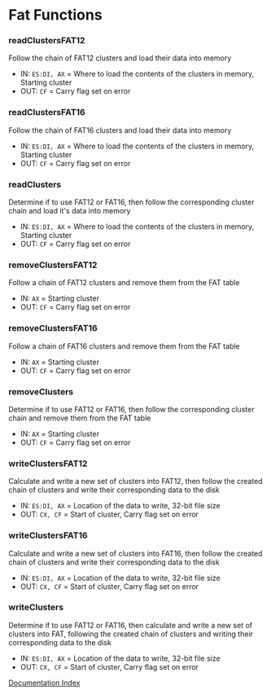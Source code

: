 # Fat Functions

### readClustersFAT12
Follow the chain of FAT12 clusters and load their data into memory
* IN: `ES:DI, AX` = Where to load the contents of the clusters in memory, Starting cluster
* OUT: `CF` = Carry flag set on error

### readClustersFAT16
Follow the chain of FAT16 clusters and load their data into memory
* IN: `ES:DI, AX` = Where to load the contents of the clusters in memory, Starting cluster
* OUT: `CF` = Carry flag set on error

### readClusters
Determine if to use FAT12 or FAT16, then follow the corresponding cluster chain and load it's data into memory
* IN: `ES:DI, AX` = Where to load the contents of the clusters in memory, Starting cluster
* OUT: `CF` = Carry flag set on error

### removeClustersFAT12
Follow a chain of FAT12 clusters and remove them from the FAT table
* IN: `AX` = Starting cluster
* OUT: `CF` = Carry flag set on error

### removeClustersFAT16
Follow a chain of FAT16 clusters and remove them from the FAT table
* IN: `AX` = Starting cluster
* OUT: `CF` = Carry flag set on error

### removeClusters
Determine if to use FAT12 or FAT16, then follow the corresponding cluster chain and remove them from the FAT table
* IN: `AX` = Starting cluster
* OUT: `CF` = Carry flag set on error

### writeClustersFAT12
Calculate and write a new set of clusters into FAT12, then follow the created chain of clusters and write their corresponding data to the disk
* IN: `ES:DI, AX` = Location of the data to write, 32-bit file size
* OUT: `CX, CF` = Start of cluster, Carry flag set on error

### writeClustersFAT16
Calculate and write a new set of clusters into FAT16, then follow the created chain of clusters and write their corresponding data to the disk
* IN: `ES:DI, AX` = Location of the data to write, 32-bit file size
* OUT: `CX, CF` = Start of cluster, Carry flag set on error

### writeClusters
Determine if to use FAT12 or FAT16, then calculate and write a new set of clusters into FAT, following the created chain of clusters and writing their corresponding data to the disk
* IN: `ES:DI, AX` = Location of the data to write, 32-bit file size
* OUT: `CX, CF` = Start of cluster, Carry flag set on error

[Documentation Index](../doc_index.md)
